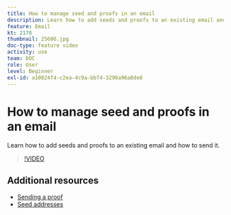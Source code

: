 ```yaml
---
title: How to manage seed and proofs in an email
description: Learn how to add seeds and proofs to an existing email and how to send it.
feature: Email
kt: 2178
thumbnail: 25606.jpg
doc-type: feature video
activity: use
team: DOC
role: User
level: Beginner
exl-id: a10824f4-c2ea-4c9a-bbf4-3290a96a0de8
---
```

# How to manage seed and proofs in an email

Learn how to add seeds and proofs to an existing email and how to send it.

>[!VIDEO](https://video.tv.adobe.com/v/25606?quality=12)

## Additional resources

- [Sending a proof](https://docs.adobe.com/content/help/en/campaign-classic/using/transactional-messaging/message-templates/sending-a-proof.html)
- [Seed addresses](https://docs.adobe.com/content/help/en/campaign-classic/using/configuring-campaign-classic/use-a-custom-recipient-table/seed-addresses.html)
